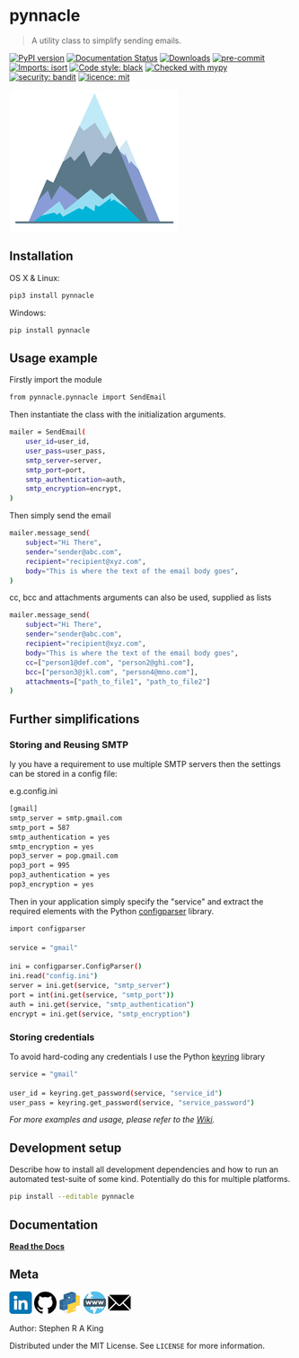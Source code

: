 # pynnacle

> A utility class to simplify sending emails.

[![PyPI version](https://badge.fury.io/py/pynnacle.svg)](https://badge.fury.io/py/pynnacle)
[![Documentation Status](https://readthedocs.org/projects/pynnacle/badge/?version=latest)](https://pynnacle.readthedocs.io/en/latest/?badge=latest)
[![Downloads](https://static.pepy.tech/personalized-badge/pynnacle?period=total&units=international_system&left_color=black&right_color=orange&left_text=Downloads)](https://pepy.tech/project/pynnacle)
[![pre-commit][pre-commit-image]][pre-commit-url]
[![Imports: isort][isort-image]][isort-url]
[![Code style: black][black-image]][black-url]
[![Checked with mypy][mypy-image]][mypy-url]
[![security: bandit][bandit-image]][bandit-url]
[![licence: mit][mit-license-image]][mit-license-url]

![](assets/header.png)

## Installation

OS X & Linux:

```sh
pip3 install pynnacle
```

Windows:

```sh
pip install pynnacle
```

## Usage example

Firstly import the module

```sh
from pynnacle.pynnacle import SendEmail
```

Then instantiate the class with the initialization arguments.

```sh
mailer = SendEmail(
    user_id=user_id,
    user_pass=user_pass,
    smtp_server=server,
    smtp_port=port,
    smtp_authentication=auth,
    smtp_encryption=encrypt,
)
```

Then simply send the email

```sh
mailer.message_send(
    subject="Hi There",
    sender="sender@abc.com",
    recipient="recipient@xyz.com",
    body="This is where the text of the email body goes",
)
```

cc, bcc and attachments arguments can also be used, supplied as lists

```sh
mailer.message_send(
    subject="Hi There",
    sender="sender@abc.com",
    recipient="recipient@xyz.com",
    body="This is where the text of the email body goes",
    cc=["person1@def.com", "person2@ghi.com"],
    bcc=["person3@jkl.com", "person4@mno.com"],
    attachments=["path_to_file1", "path_to_file2"]
)
```

## Further simplifications

### Storing and Reusing SMTP

Iy you have a requirement to use multiple SMTP servers then the settings can be stored in a config file:

e.g.config.ini

```sh
[gmail]
smtp_server = smtp.gmail.com
smtp_port = 587
smtp_authentication = yes
smtp_encryption = yes
pop3_server = pop.gmail.com
pop3_port = 995
pop3_authentication = yes
pop3_encryption = yes
```

Then in your application simply specify the "service" and extract the required elements with the Python [configparser](https://docs.python.org/3/library/configparser.html) library.

```sh
import configparser

service = "gmail"

ini = configparser.ConfigParser()
ini.read("config.ini")
server = ini.get(service, "smtp_server")
port = int(ini.get(service, "smtp_port"))
auth = ini.get(service, "smtp_authentication")
encrypt = ini.get(service, "smtp_encryption")
```

### Storing credentials

To avoid hard-coding any credentials I use the Python [keyring](https://github.com/jaraco/keyring) library

```sh
service = "gmail"

user_id = keyring.get_password(service, "service_id")
user_pass = keyring.get_password(service, "service_password")
```

_For more examples and usage, please refer to the [Wiki][wiki]._

## Development setup

Describe how to install all development dependencies and how to run an automated test-suite of some kind. Potentially do this for multiple platforms.

```sh
pip install --editable pynnacle
```

## Documentation

[**Read the Docs**](https://pynnacle.readthedocs.io/en/latest/?)

## Meta

[![](assets/linkedin.png)](https://linkedin.com/in/stephen-k-3a4644210)
[![](assets/github.png)](https://github.com/Stephen-RA-King/Stephen-RA-King)
[![](assets/pypi.png)](https://pypi.org/project/pynnacle/)
[![](assets/www.png)](https://www.Stephen-RA-King)
[![](assets/email.png)](mailto:stephen.ra.king@gmail.com)

Author: Stephen R A King

Distributed under the MIT License. See `LICENSE` for more information.

<!-- Markdown link & img dfn's -->

[pre-commit-image]: https://img.shields.io/badge/pre--commit-enabled-brightgreen?logo=pre-commit&logoColor=white
[pre-commit-url]: https://github.com/pre-commit/pre-commit
[isort-image]: https://img.shields.io/badge/%20imports-isort-%231674b1?style=flat&labelColor=ef8336
[isort-url]: https://pycqa.github.io/isort/
[black-image]: https://img.shields.io/badge/code%20style-black-000000.svg
[black-url]: https://github.com/psf/black
[bandit-image]: https://img.shields.io/badge/security-bandit-yellow.svg
[bandit-url]: https://github.com/PyCQA/bandit
[mypy-image]: http://www.mypy-lang.org/static/mypy_badge.svg
[mypy-url]: http://mypy-lang.org/
[mit-license-image]: https://img.shields.io/badge/license-MIT-blue
[mit-license-url]: https://choosealicense.com/licenses/mit/
[wiki]: https://github.com/Stephen-RA-King/pynnacle/wiki
